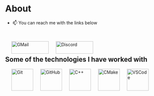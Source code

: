  

<h1 align="center">

<!-- ![ GitHub stats](https://github-readme-stats.vercel.app/api?username=artomartom)  -->
 
</h1>

<p align="center">
</p>
 
# About

- :mailbox: You can reach me with the links below
   
<br />

[<img style="margin-left: 20px;" align="left" alt="GMail" width="120px" height="40" src="https://img.shields.io/badge/-GMAIL-D14836?style=for-the-badge&logo=gmail&ogoColor=white" />][Gmail]
[<img style="margin-left: 20px;" align="left" alt="Discord" width="120px"  height="40" src="https://i.redd.it/0utml758tfrx.png" />][Discord]

<br/>
 
##  Some of the technologies I have worked with

[<img style="margin-left: 20px;" align="left" alt="Git" width="70px" src="https://www.vectorlogo.zone/logos/git-scm/git-scm-icon.svg" />][GitHub]
[<img style="margin-left: 20px;" align="left" alt="GitHub" width="70px" src="https://www.bardiademon.com/public/icons/github.svg" />][GitHub]
[<img style="margin-left: 20px;" align="left" alt="C++" width="70px" src="https://cdn.worldvectorlogo.com/logos/c.svg" />][GitHub]
[<img style="margin-left: 20px;" align="left" alt="CMake" width="70px" src="https://upload.wikimedia.org/wikipedia/commons/thumb/1/13/Cmake.svg/600px-Cmake.svg.png?20110417205825" />][GitHub]
[<img style="margin-left: 20px;" align="left" alt="VSCode" width="70px" src="https://cdn.worldvectorlogo.com/logos/visual-studio-code-1.svg" />][GitHub]
 
[Gmail]:  1tematematema@gmail.com
[Discord]:  https://discord.com/users/artomartom#8927
[GitHub]:  https://github.com/artomartom
 
